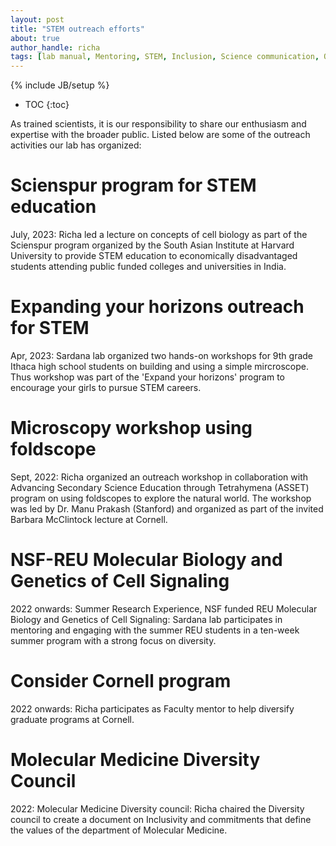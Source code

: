 ```yaml
---
layout: post
title: "STEM outreach efforts"
about: true
author_handle: richa
tags: [lab manual, Mentoring, STEM, Inclusion, Science communication, Outreach]
---
```

{% include JB/setup %}

* TOC
{:toc}


As trained scientists, it is our responsibility to share our enthusiasm and expertise with the broader public. Listed below are some of the outreach activities our lab has organized:


# Scienspur program for STEM education

July, 2023: Richa led a lecture on concepts of cell biology as part of the Scienspur program organized by the South Asian Institute at Harvard University to provide STEM education to economically disadvantaged students attending public funded colleges and universities in India.


# Expanding your horizons outreach for STEM 

Apr, 2023: Sardana lab organized two hands-on workshops for 9th grade Ithaca high school students on building and using a simple mircroscope. Thus workshop was part of the 'Expand your horizons' program to encourage your girls to pursue STEM careers.


# Microscopy workshop using foldscope 

Sept, 2022: Richa organized an outreach workshop in collaboration with Advancing Secondary Science Education through Tetrahymena (ASSET) program on using foldscopes to explore the natural world. The workshop was led by Dr. Manu Prakash (Stanford) and organized as part of the invited Barbara McClintock lecture at Cornell.


# NSF-REU Molecular Biology and Genetics of Cell Signaling

2022 onwards: Summer Research Experience, NSF funded REU Molecular Biology and Genetics of Cell Signaling: Sardana lab participates in mentoring and engaging with the summer REU students in a ten-week summer program with a strong focus on diversity.


# Consider Cornell program

2022 onwards: Richa participates as Faculty mentor to help diversify graduate programs at Cornell.


# Molecular Medicine Diversity Council

2022: Molecular Medicine Diversity council: Richa chaired the Diversity council to create a document on Inclusivity and commitments that define the values of the department of Molecular Medicine. 





